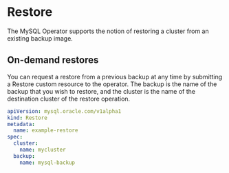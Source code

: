 # Restore

The MySQL Operator supports the notion of restoring a cluster from an existing backup image.

## On-demand restores

You can request a restore from a previous backup at any time by submitting a
Restore custom resource to the operator. The backup is the name of the
backup that you wish to restore, and the cluster is the name of the
destination cluster of the restore operation.

```yaml
apiVersion: mysql.oracle.com/v1alpha1
kind: Restore
metadata:
  name: example-restore
spec:
  cluster:
    name: mycluster
  backup:
    name: mysql-backup
```
